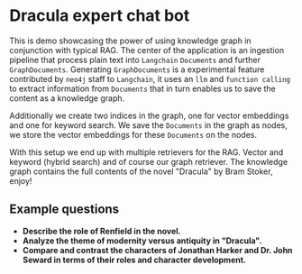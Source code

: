 # Dracula expert chat bot

This is demo showcasing the power of using knowledge graph in conjunction with typical RAG. The center of the application is an ingestion pipeline that process plain text into `Langchain` `Documents` and further `GraphDocuments`. Generating `GraphDocuments` is a experimental feature contributed by `neo4j` staff to `Langchain`, it uses an `llm` and `function calling` to extract information from `Documents` that in turn enables us to save the content as a knowledge graph.

Additionally we create two indices in the graph, one for vector embeddings and one for keyword search. We save the `Documents` in the graph as nodes, we store the vector embeddings for these `Documents` on the nodes.

With this setup we end up with multiple retrievers for the RAG. Vector and keyword (hybrid search) and of course our graph retriever.
The knowledge graph contains the full contents of the novel "Dracula" by Bram Stoker, enjoy!

## Example questions

- **Describe the role of Renfield in the novel.**
- **Analyze the theme of modernity versus antiquity in "Dracula".**
- **Compare and contrast the characters of Jonathan Harker and Dr. John Seward in terms of their roles and character development.**

